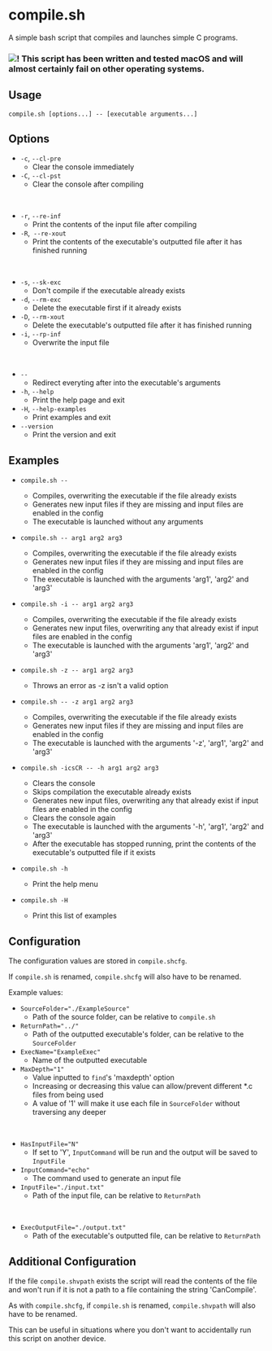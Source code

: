 # compile.sh

A simple bash script that compiles and launches simple C programs.
### ![!](https://via.placeholder.com/15/ff1111/ff1111.png) **This script has been written and tested macOS and will almost certainly fail on other operating systems.**

## Usage
	compile.sh [options...] -- [executable arguments...]

## Options

 - `-c`, `--cl-pre`
	 - Clear the console immediately
 - `-C`, `--cl-pst`
	 - Clear the console after compiling
<br>

 - `-r`, `--re-inf`
	 - Print the contents of the input file after compiling
 - `-R`,` --re-xout`
	 - Print the contents of the executable's outputted file after it has finished running
<br>

 - `-s`, `--sk-exc`
	 - Don't compile if the executable already exists
 - `-d`, `--rm-exc`
	 - Delete the executable first if it already exists
 - `-D`, `--rm-xout`
	 - Delete the executable's outputted file after it has finished running
 - `-i`, `--rp-inf`
	 - Overwrite the input file
<br>

 - `--`
	 - Redirect everyting after into the executable's arguments
 - `-h`, `--help`
	 - Print the help page and exit
 - `-H`, `--help-examples`
	 - Print examples and exit
 - `--version`
	 - Print the version and exit

## Examples

 - `compile.sh --`
	 - Compiles, overwriting the executable if the file already exists
	 - Generates new input files if they are missing and input files are enabled in the config
	 - The executable is launched without any arguments

 - `compile.sh -- arg1 arg2 arg3`
	 - Compiles, overwriting the executable if the file already exists
	 - Generates new input files if they are missing and input files are enabled in the config
	 - The executable is launched with the arguments 'arg1', 'arg2' and 'arg3'

 - `compile.sh -i -- arg1 arg2 arg3`
	 - Compiles, overwriting the executable if the file already exists
	 - Generates new input files, overwriting any that already exist if input files are enabled in the config
	 - The executable is launched with the arguments 'arg1', 'arg2' and 'arg3'

 - `compile.sh -z -- arg1 arg2 arg3`
	 - Throws an error as -z isn't a valid option

 - `compile.sh -- -z arg1 arg2 arg3`
	 - Compiles, overwriting the executable if the file already exists
	 - Generates new input files if they are missing and input files are enabled in the config
	 - The executable is launched with the arguments '-z', 'arg1', 'arg2' and 'arg3'

 - `compile.sh -icsCR -- -h arg1 arg2 arg3`
	 - Clears the console
	 - Skips compilation the executable already exists
	 - Generates new input files, overwriting any that already exist if input files are enabled in the config
	 - Clears the console again
	 - The executable is launched with the arguments '-h', 'arg1', 'arg2' and 'arg3'
	 - After the executable has stopped running, print the contents of the executable's outputted file if it exists

 - `compile.sh -h`
	 - Print the help menu

 - `compile.sh -H`
	 - Print this list of examples

## Configuration

The configuration values are stored in `compile.shcfg`.

If `compile.sh` is renamed, `compile.shcfg` will also have to be renamed.

Example values:

 - `SourceFolder="./ExampleSource"`
	 - Path of the source folder, can be relative to `compile.sh`
 - `ReturnPath="../"`
	 - Path of the outputted executable's folder, can be relative to the `SourceFolder`
 - `ExecName="ExampleExec"`
	 - Name of the outputted executable
 - `MaxDepth="1"`
	 - Value inputted to `find`'s 'maxdepth' option
	 - Increasing or decreasing this value can allow/prevent different *.c files from being used
	 - A value of '1' will make it use each file in `SourceFolder` without traversing any deeper
<br>

 - `HasInputFile="N"`
	 - If set to 'Y', `InputCommand` will be run and the output will be saved to `InputFile`
 - `InputCommand="echo"`
	 - The command used to generate an input file
 - `InputFile="./input.txt"`
	 - Path of the input file, can be relative to `ReturnPath`
<br>

 - `ExecOutputFile="./output.txt"`
	 - Path of the executable's outputted file, can be relative to `ReturnPath`

## Additional Configuration

If the file `compile.shvpath` exists the script will read the contents of the file and won't run if it is not a path to a file containing the string 'CanCompile'.

As with `compile.shcfg`, if `compile.sh` is renamed, `compile.shvpath` will also have to be renamed.

This can be useful in situations where you don't want to accidentally run this script on another device.